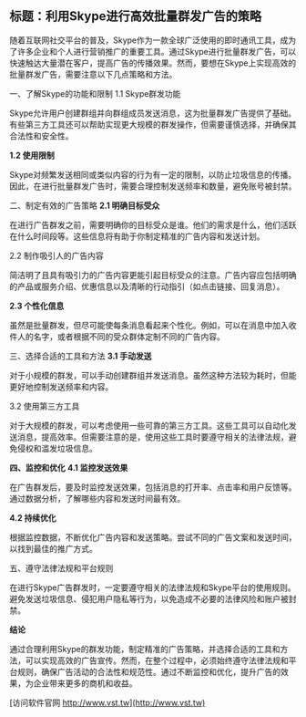 ## **标题：利用Skype进行高效批量群发广告的策略**

随着互联网社交平台的普及，Skype作为一款全球广泛使用的即时通讯工具，成为了许多企业和个人进行营销推广的重要工具。通过Skype进行批量群发广告，可以快速触达大量潜在客户，提高广告的传播效果。然而，要想在Skype上实现高效的批量群发广告，需要注意以下几点策略和方法。

一、了解Skype的功能和限制
1.1 Skype群发功能

Skype允许用户创建群组并向群组成员发送消息，这为批量群发广告提供了基础。有些第三方工具还可以帮助实现更大规模的群发操作，但需要谨慎选择，并确保其合法性和安全性。

**1.2 使用限制**

Skype对频繁发送相同或类似内容的行为有一定的限制，以防止垃圾信息的传播。因此，在进行批量群发广告时，需要合理控制发送频率和数量，避免账号被封禁。

二、制定有效的广告策略
**2.1 明确目标受众**

在进行广告群发之前，需要明确你的目标受众是谁。他们的需求是什么，他们活跃在什么时间段等。这些信息将有助于你制定精准的广告内容和发送计划。

2.2 制作吸引人的广告内容

简洁明了且具有吸引力的广告内容更能引起目标受众的注意。广告内容应包括明确的产品或服务介绍、优惠信息以及清晰的行动指引（如点击链接、回复消息）。

**2.3 个性化信息**

虽然是批量群发，但尽可能使每条消息看起来个性化。例如，可以在消息中加入收件人的名字，或者根据不同的受众群体定制不同的广告内容。

三、选择合适的工具和方法
**3.1 手动发送**

对于小规模的群发，可以手动创建群组并发送消息。虽然这种方法较为耗时，但能更好地控制发送频率和内容。

3.2 使用第三方工具

对于大规模的群发，可以考虑使用一些可靠的第三方工具。这些工具可以自动化发送消息，提高效率。但需要注意的是，使用这些工具时要遵守相关的法律法规，避免侵权和滥发垃圾信息。

**四、监控和优化**
**4.1 监控发送效果**

在广告群发后，要及时监控发送效果，包括消息的打开率、点击率和用户反馈等。通过数据分析，了解哪些内容和发送时间最有效。

**4.2 持续优化**

根据监控数据，不断优化广告内容和发送策略。尝试不同的广告文案和发送时间，以找到最佳的推广方式。

五、遵守法律法规和平台规则

在进行Skype广告群发时，一定要遵守相关的法律法规和Skype平台的使用规则。避免发送垃圾信息、侵犯用户隐私等行为，以免造成不必要的法律风险和账户被封禁。

**结论**

通过合理利用Skype的群发功能，制定精准的广告策略，并选择合适的工具和方法，可以实现高效的广告宣传。然而，在整个过程中，必须始终遵守法律法规和平台规则，确保广告活动的合法性和规范性。通过不断监控和优化，提升广告的效果，为企业带来更多的商机和收益。


[访问软件官网 http://www.vst.tw](http://www.vst.tw)
